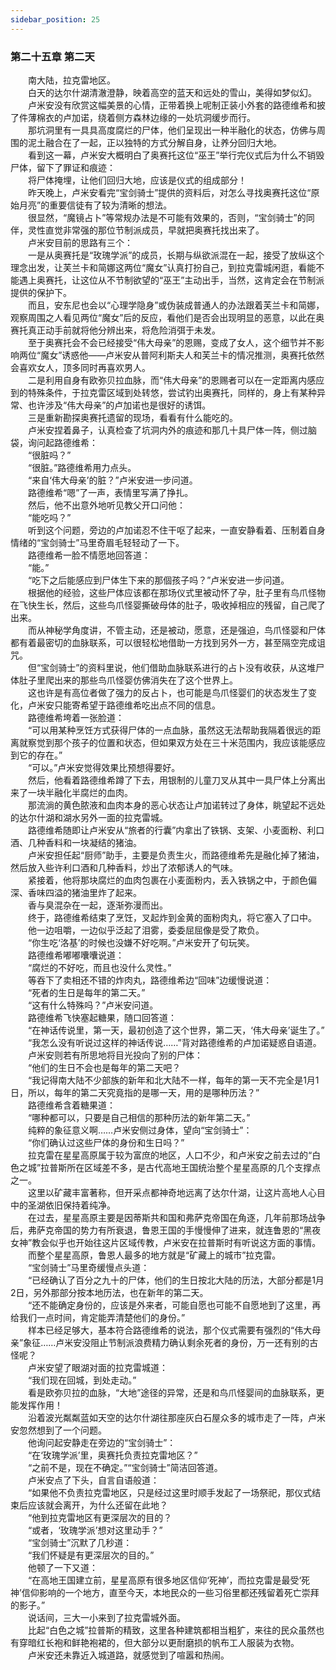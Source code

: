 ```yaml
---
sidebar_position: 25
---
```

### 第二十五章 第二天  


　　南大陆，拉克雷地区。  
　　白天的达尔什湖清澈澄静，映着高空的蓝天和远处的雪山，美得如梦似幻。  
　　卢米安没有欣赏这幅美景的心情，正带着换上呢制正装小外套的路德维希和披了件薄棉衣的卢加诺，绕着侧方森林边缘的一处坑洞缓步而行。  
　　那坑洞里有一具具高度腐烂的尸体，他们呈现出一种半融化的状态，仿佛与周围的泥土融合在了一起，正以独特的方式分解自身，让养分回归大地。  
　　看到这一幕，卢米安大概明白了奥赛托这位“巫王”举行完仪式后为什么不销毁尸体，留下了罪证和痕迹：  
　　将尸体掩埋，让他们回归大地，应该是仪式的组成部分！  
　　昨天晚上，卢米安看完“宝剑骑士”提供的资料后，对怎么寻找奥赛托这位“原始月亮”的重要信徒有了较为清晰的想法。  
　　很显然，“魔镜占卜”等常规办法是不可能有效果的，否则，“宝剑骑士”的同伴，灵性直觉非常强的那位节制派成员，早就把奥赛托找出来了。  
　　卢米安目前的思路有三个：  
　　一是从奥赛托是“玫瑰学派”的成员，长期与纵欲派混在一起，接受了放纵这个理念出发，让芙兰卡和简娜这两位“魔女”认真打扮自己，到拉克雷城闲逛，看能不能遇上奥赛托，让这位从不节制欲望的“巫王”主动出手，当然，这肯定会在节制派提供的保护下。  
　　而且，安东尼也会以“心理学隐身”或伪装成普通人的办法跟着芙兰卡和简娜，观察周围之人看见两位“魔女”后的反应，看他们是否会出现明显的恶意，以此在奥赛托真正动手前就将他分辨出来，将危险消弭于未发。  
　　至于奥赛托会不会已经接受“伟大母亲”的恩赐，变成了女人，这个细节并不影响两位“魔女”诱惑他——卢米安从普阿利斯夫人和芙兰卡的情况推测，奥赛托依然会喜欢女人，顶多同时再喜欢男人。  
　　二是利用自身有欧弥贝拉血脉，而“伟大母亲”的恩赐者可以在一定距离内感应到的特殊条件，于拉克雷区域到处转悠，尝试钓出奥赛托，同样的，身上有某种异常、也许涉及“伟大母亲”的卢加诺也是很好的诱饵。  
　　三是重新勘探奥赛托遗留的现场，看看有什么能吃的。  
　　卢米安捏着鼻子，认真检查了坑洞内外的痕迹和那几十具尸体一阵，侧过脑袋，询问起路德维希：  
　　“很脏吗？”  
　　“很脏。”路德维希用力点头。  
　　“来自‘伟大母亲’的脏？”卢米安进一步问道。  
　　路德维希“嗯”了一声，表情里写满了挣扎。  
　　然后，他不出意外地听见教父开口问他：  
　　“能吃吗？”  
　　听到这个问题，旁边的卢加诺忍不住干呕了起来，一直安静看着、压制着自身情绪的“宝剑骑士”马里奇眉毛轻轻动了一下。  
　　路德维希一脸不情愿地回答道：  
　　“能。”  
　　“吃下之后能感应到尸体生下来的那個孩子吗？”卢米安进一步问道。  
　　根据他的经验，这些尸体应该都在那场仪式里被动怀了孕，肚子里有鸟爪怪物在飞快生长，然后，这些鸟爪怪婴撕破母体的肚子，吸收掉相应的残留，自己爬了出来。  
　　而从神秘学角度讲，不管主动，还是被动，愿意，还是强迫，鸟爪怪婴和尸体都有着最密切的血脉联系，可以很轻松地借助一方找到另外一方，甚至隔空完成诅咒。  
　　但“宝剑骑士”的资料里说，他们借助血脉联系进行的占卜没有收获，从这堆尸体肚子里爬出来的那些鸟爪怪婴仿佛消失在了这个世界上。  
　　这也许是有高位者做了强力的反占卜，也可能是鸟爪怪婴们的状态发生了变化，卢米安只能寄希望于路德维希吃出点不同的信息。  
　　路德维希垮着一张脸道：  
　　“可以用某种烹饪方式获得尸体的一点血脉，虽然这无法帮助我隔着很远的距离就察觉到那个孩子的位置和状态，但如果双方处在三十米范围内，我应该能感应到它的存在。”  
　　“可以。”卢米安觉得效果比预想得要好。  
　　然后，他看着路德维希蹲了下去，用银制的儿童刀叉从其中一具尸体上分离出来了一块半融化半腐烂的血肉。  
　　那流淌的黄色脓液和血肉本身的恶心状态让卢加诺转过了身体，眺望起不远处的达尔什湖和湖水另外一面的拉克雷城。  
　　路德维希随即让卢米安从“旅者的行囊”内拿出了铁锅、支架、小麦面粉、利口酒、几种香料和一块凝结的猪油。  
　　卢米安担任起“厨师”助手，主要是负责生火，而路德维希先是融化掉了猪油，然后放入些许利口酒和几种香料，炒出了浓郁诱人的气味。  
　　紧接着，他将那块腐烂的血肉包裹在小麦面粉内，丢入铁锅之中，于颜色偏深、香味四溢的猪油里炸了起来。  
　　香与臭混杂在一起，逐渐弥漫而出。  
　　终于，路德维希结束了烹饪，叉起炸到金黄的面粉肉丸，将它塞入了口中。  
　　他一边咀嚼，一边似乎泛起了泪雾，委委屈屈像是受了欺负。  
　　“你生吃‘洛基’的时候也没嫌不好吃啊。”卢米安开了句玩笑。  
　　路德维希嘟嘟囔囔说道：  
　　“腐烂的不好吃，而且也没什么灵性。”  
　　等吞下了卖相还不错的炸肉丸，路德维希边“回味”边缓慢说道：  
　　“死者的生日是每年的第二天。”  
　　“这有什么特殊吗？”卢米安问道。  
　　路德维希飞快塞起糖果，随口回答道：  
　　“在神话传说里，第一天，最初创造了这个世界，第二天，‘伟大母亲’诞生了。”  
　　“我怎么没有听说过这样的神话传说……”背对路德维希的卢加诺疑惑自语道。  
　　卢米安则若有所思地将目光投向了别的尸体：  
　　“他们的生日不会也是每年的第二天吧？  
　　“我记得南大陆不少部族的新年和北大陆不一样，每年的第一天不完全是1月1日，所以，每年的第二天究竟指的是哪一天，用的是哪种历法？”  
　　路德维希含着糖果道：  
　　“哪种都可以，只要是自己相信的那种历法的新年第二天。”  
　　纯粹的象征意义啊……卢米安侧过身体，望向“宝剑骑士”：  
　　“你们确认过这些尸体的身份和生日吗？”  
　　拉克雷在星星高原属于较为富庶的地区，人口不少，和卢米安之前去过的“白色之城”拉普斯所在区域差不多，是古代高地王国统治整个星星高原的几个支撑点之一。  
　　这里以矿藏丰富著称，但开采点都神奇地远离了达尔什湖，让这片高地人心目中的圣湖依旧保持着纯净。  
　　在过去，星星高原主要是因蒂斯共和国和弗萨克帝国在角逐，几年前那场战争后，弗萨克帝国的势力有所衰退，鲁恩王国的手慢慢伸了进来，就连鲁恩的“黑夜女神”教会似乎也开始往这片区域传教，卢米安在拉普斯时有听说这方面的事情。  
　　而整个星星高原，鲁恩人最多的地方就是“矿藏上的城市”拉克雷。  
　　“宝剑骑士”马里奇缓慢点头道：  
　　“已经确认了百分之九十的尸体，他们的生日按北大陆的历法，大部分都是1月2日，另外那部分按本地历法，也在新年的第二天。  
　　“还不能确定身份的，应该是外来者，可能自愿也可能不自愿地到了这里，再给我们一点时间，肯定能弄清楚他们的身份。”  
　　样本已经足够大，基本符合路德维希的说法，那个仪式需要有强烈的“伟大母亲”象征……卢米安没阻止节制派浪费精力确认剩余死者的身份，万一还有别的古怪呢？  
　　卢米安望了眼湖对面的拉克雷城道：  
　　“我们现在回城，到处走动。”  
　　看是欧弥贝拉的血脉，“大地”途径的异常，还是和鸟爪怪婴间的血脉联系，更能发挥作用！  
　　沿着波光粼粼蓝如天空的达尔什湖往那座灰白石屋众多的城市走了一阵，卢米安忽然想到了一个问题。  
　　他询问起安静走在旁边的“宝剑骑士”：  
　　“在‘玫瑰学派’里，奥赛托负责拉克雷地区？”  
　　“之前不是，现在不确定。”“宝剑骑士”简洁回答道。  
　　卢米安点了下头，自言自语般道：  
　　“如果他不负责拉克雷地区，只是经过这里时顺手发起了一场祭祀，那仪式结束后应该就会离开，为什么还留在此地？  
　　“他到拉克雷地区有更深层次的目的？  
　　“或者，‘玫瑰学派’想对这里动手？”  
　　“宝剑骑士”沉默了几秒道：  
　　“我们怀疑是有更深层次的目的。”  
　　他顿了一下又道：  
　　“在高地王国建立前，星星高原有很多地区信仰‘死神’，而拉克雷是最受‘死神’信仰影响的一个地方，直至今天，本地民众的一些习俗里都还残留着死亡崇拜的影子。”  
　　说话间，三大一小来到了拉克雷城外面。  
　　比起“白色之城”拉普斯的精致，这里各种建筑都相当粗犷，来往的民众虽然也有穿暗红长袍和鲜艳袍裙的，但大部分以更耐磨损的帆布工人服装为衣物。  
　　卢米安还未靠近入城道路，就感觉到了喧嚣和热闹。  
